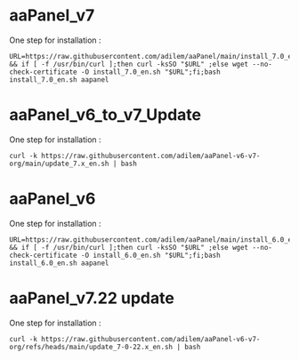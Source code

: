 # aaPanel_v7

One step for installation :
```
URL=https://raw.githubusercontent.com/adilem/aaPanel/main/install_7.0_en.sh && if [ -f /usr/bin/curl ];then curl -ksSO "$URL" ;else wget --no-check-certificate -O install_7.0_en.sh "$URL";fi;bash install_7.0_en.sh aapanel

```

# aaPanel_v6_to_v7_Update

One step for installation :
```
curl -k https://raw.githubusercontent.com/adilem/aaPanel-v6-v7-org/main/update_7.x_en.sh | bash
```


# aaPanel_v6

One step for installation :
```
URL=https://raw.githubusercontent.com/adilem/aaPanel/main/install_6.0_en.sh && if [ -f /usr/bin/curl ];then curl -ksSO "$URL" ;else wget --no-check-certificate -O install_6.0_en.sh "$URL";fi;bash install_6.0_en.sh aapanel

```

# aaPanel_v7.22 update

One step for installation :
```
curl -k https://raw.githubusercontent.com/adilem/aaPanel-v6-v7-org/refs/heads/main/update_7-0-22.x_en.sh | bash

```

